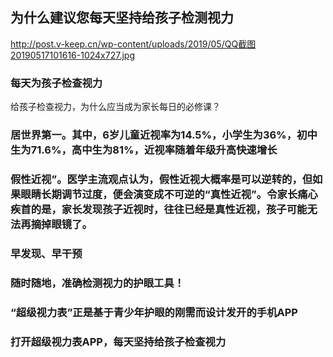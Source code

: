 ## 为什么建议您每天坚持给孩子检测视力  
http://post.v-keep.cn/wp-content/uploads/2019/05/QQ截图20190517101616-1024x727.jpg  
### 每天为孩子检查视力  
给孩子检查视力，为什么应当成为家长每日的必修课？  
### 居世界第一</strong>。其中，6岁儿童近视率为14.5%，小学生为36%，初中生为71.6%，高中生为81%，<strong>近视率随着年级升高快速增长  
### 假性近视</strong>”。医学主流观点认为，假性近视大概率是可以逆转的，但如果眼睛长期调节过度，便会演变成不可逆的“真性近视”。令家长痛心疾首的是，<strong>家长发现孩子近视时，往往已经是真性近视，孩子可能无法再摘掉眼镜了。  
### 早发现、早干预  
### 随时随地，准确检测视力的护眼工具！  
### “超级视力表”正是基于青少年护眼的刚需而设计发开的手机APP  
### 打开超级视力表APP，每天坚持给孩子检查视力  
<!--StartFragment-->  
